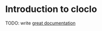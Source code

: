 # Introduction to cloclo

TODO: write [great documentation](http://jacobian.org/writing/what-to-write/)
